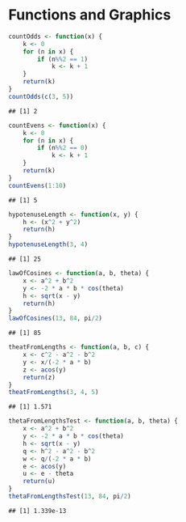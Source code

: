 Functions and Graphics 
========================================================


```r
countOdds <- function(x) {
    k <- 0
    for (n in x) {
        if (n%%2 == 1) 
            k <- k + 1
    }
    return(k)
}
countOdds(c(3, 5))
```

```
## [1] 2
```



```r
countEvens <- function(x) {
    k <- 0
    for (n in x) {
        if (n%%2 == 0) 
            k <- k + 1
    }
    return(k)
}
countEvens(1:10)
```

```
## [1] 5
```


```r
hypotenuseLength <- function(x, y) {
    h <- (x^2 + y^2)
    return(h)
}
hypotenuseLength(3, 4)
```

```
## [1] 25
```



```r
lawOfCosines <- function(a, b, theta) {
    x <- a^2 + b^2
    y <- -2 * a * b * cos(theta)
    h <- sqrt(x - y)
    return(h)
}
lawOfCosines(13, 84, pi/2)
```

```
## [1] 85
```



```r
theatFromLengths <- function(a, b, c) {
    x <- c^2 - a^2 - b^2
    y <- x/(-2 * a * b)
    z <- acos(y)
    return(z)
}
theatFromLengths(3, 4, 5)
```

```
## [1] 1.571
```



```r
thetaFromLengthsTest <- function(a, b, theta) {
    x <- a^2 + b^2
    y <- -2 * a * b * cos(theta)
    h <- sqrt(x - y)
    q <- h^2 - a^2 - b^2
    w <- q/(-2 * a * b)
    e <- acos(y)
    u <- e - theta
    return(u)
}
thetaFromLengthsTest(13, 84, pi/2)
```

```
## [1] 1.339e-13
```




